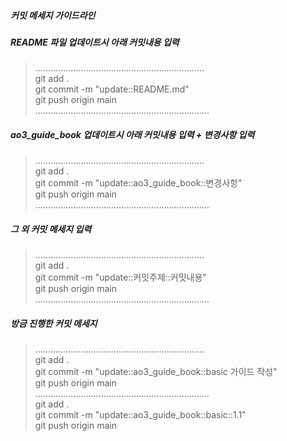 ##### 커밋 메세지 가이드라인 

##### README 파일 업데이트시 아래 커밋내용 입력
> ...................................................................  
git add .  
git commit -m "update::README.md"  
git push origin main  
.....................................................................  


##### ao3_guide_book 업데이트시 아래 커밋내용 입력 + 변경사항 입력
> ...................................................................  
git add .  
git commit -m "update::ao3_guide_book::변경사항"  
git push origin main  
.....................................................................  



##### 그 외 커밋 메세지 입력
> ...................................................................  
git add .  
git commit -m "update::커밋주제::커밋내용"  
git push origin main  
.....................................................................  


##### 방금 진행한 커밋 메세지
> ...................................................................  
git add .  
git commit -m "update::ao3_guide_book::basic 가이드 작성"  
git push origin main  
.....................................................................  
git add .  
git commit -m "update::ao3_guide_book::basic::1.1"  
git push origin main  